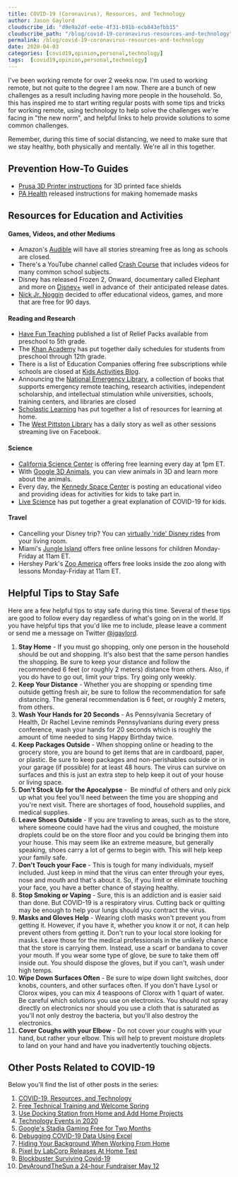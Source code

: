 ```yaml
---
title: COVID-19 (Coronavirus), Resources, and Technology
author: Jason Gaylord
cloudscribe_id: "d9e9a2df-eebe-4f31-b91b-ecb843efbb15"
cloudscribe_path: "/blog/covid-19-coronavirus-resources-and-technology"
permalink: /blog/covid-19-coronavirus-resources-and-technology
date: 2020-04-03
categories: [covid19,opinion,personal,technology]
tags:  [covid19,opinion,personal,technology]
---
```


I've been working remote for over 2 weeks now. I'm used to working remote, but not quite to the degree I am now. There are a bunch of new challenges as a result including having more people in the household. So, this has inspired me to start writing regular posts with some tips and tricks for working remote, using technology to help solve the challenges we're facing in "the new norm", and helpful links to help provide solutions to some common challenges. 

Remember, during this time of social distancing, we need to make sure that we stay healthy, both physically and mentally. We're all in this together. 

## Prevention How-To Guides
- [Prusa 3D Printer instructions](https://jasong.us/2wcuaub) for 3D printed face
        shields
- [PA Health](https://jasong.us/2WnXckM) released instructions for making homemade masks

## Resources for Education and Activities

#### Games, Videos, and other Mediums
- Amazon's [Audible](https://jasong.us/2UXPPi6) will have all stories streaming free as
        long as schools are closed.
- There's a YouTube channel called [Crash Course](https://jasong.us/3aFZW1H) that
        includes videos for many common school subjects.
- Disney has released Frozen 2, Onward, documentary called Elephant and more on [Disney+](https://jasong.us/2wgHmOI) well in advance of  their anticipated
        release dates.
- [Nick Jr. Noggin](https://jasong.us/3bMMqta) decided to offer educational videos,
        games, and more that are free for 90 days.

#### Reading and Research
- [Have Fun Teaching](https://jasong.us/2X7V41a) published a list of Relief Packs
        available from preschool to 5th grade.
- The [Khan Academy](https://jasong.us/34cuKom) has put together daily schedules for
        students from preschool through 12th grade.
- There is a list of Education Companies offering free subscriptions while schools are closed at [Kids Activities Blog](https://jasong.us/2V0oR9p).
- Announcing the [National Emergency Library](https://jasong.us/2xIfbbR), a collection
        of books that supports emergency remote teaching, research activities, independent scholarship, and intellectual
        stimulation while universities, schools, training centers, and libraries are closed
- [Scholastic Learning](https://jasong.us/2JAyVAH) has put together a list of resources
        for learning at home.
- The [West Pittston Library](https://jasong.us/2X7eALt) has a daily story as well as
        other sessions streaming live on Facebook.

#### Science
- [California Science Center](https://jasong.us/2RbwXuV) is offering free learning
        every day at 1pm ET.
- With [Google 3D Animals](https://jasong.us/2UYGfLL), you can view animals in 3D and
        learn more about the animals.
- Every day, the [Kennedy Space Center](https://jasong.us/348Dw6x) is posting an
        educational video and providing ideas for activities for kids to take part in.
- [Live Science](https://jasong.us/2R9TxUv) has put together a great explanation of
        COVID-19 for kids.

#### Travel
- Cancelling your Disney trip? You can [virtually 'ride' Disney
            rides](https://jasong.us/349Xgqz) from your living room.
- Miami's [Jungle Island](https://jasong.us/3btIhcW) offers free online
        lessons for children Monday-Friday at 11am ET.
- Hershey Park's [Zoo America](https://jasong.us/2V0jAP9) offers free looks inside the
        zoo along with lessons Monday-Friday at 11am ET.

## Helpful Tips to Stay Safe
Here are a few helpful tips to stay safe during this time. Several of these tips are good to follow every day regardless of what's going on in the world. If you have helpful tips that you'd like me to include, please leave a comment or send me a message on Twitter [@jgaylord](https://jasong.us/twitter).

1. **Stay Home** - If you must go shopping, only one person in the household should be out and shopping. It's also best that the same person handles the shopping. Be sure to keep your distance and follow the recommended 6 feet (or roughly 2 meters) distance from others. Also, if you do have to go out, limit your trips. Try going only weekly.
2. **Keep Your Distance** - Whether you are shopping or spending time outside getting fresh air, be sure to follow the recommendation for safe distancing. The general recommendation is 6 feet, or roughly 2 meters, from others.
3. **Wash Your Hands for 20 Seconds** - As Pennsylvania Secretary of Health, Dr Rachel Levine reminds Pennsylvanians during every press conference, wash your hands for 20 seconds which is roughly the amount of time needed to sing Happy Birthday twice. 
4. **Keep Packages Outside** - When shopping online or heading to the grocery store, you are bound to get items that are in cardboard, paper, or plastic. Be sure to keep packages and non-perishables outside or in your garage (if possible) for at least 48 hours. The virus can survive on surfaces and this is just an extra step to help keep it out of your house or living space.
5. **Don't Stock Up for the Apocalypse** -  Be mindful of others and only pick up what you feel you'll need between the time you are shopping and you're next visit. There are shortages of food, household supplies, and medical supplies.
6. **Leave Shoes Outside** - If you are traveling to areas, such as to the store, where someone could have had the virus and coughed, the moisture droplets could be on the store floor and you could be bringing them into your house. This may seem like an extreme measure, but generally speaking, shoes carry a lot of germs to begin with. This will help keep your family safe.
7. **Don't Touch your Face** - This is tough for many individuals, myself included. Just keep in mind that the virus can enter through your eyes, nose and mouth and that's about it. So, if you limit or eliminate touching your face, you have a better chance of staying healthy.
8. **Stop Smoking or Vaping** - Sure, this is an addiction and is easier said than done. But COVID-19 is a respiratory virus. Cutting back or quitting may be enough to help your lungs should you contract the virus.
9. **Masks and Gloves Help** - Wearing cloth masks won't prevent you from getting it. However, if you have it, whether you know it or not, it can help prevent others from getting it. Don't run to your local store looking for masks. Leave those for the medical professionals in the unlikely chance that the store is carrying them. Instead, use a scarf or bandana to cover your mouth. If you wear some type of glove, be sure to take them off inside out. You should dispose the gloves, but if you can't, wash under high temps.
10. **Wipe Down Surfaces Often** - Be sure to wipe down light switches, door knobs, counters, and other surfaces often. If you don't have Lysol or Clorox wipes, you can mix 4 teaspoons of Clorox with 1 quart of water. Be careful which solutions you use on electronics. You should not spray directly on electronics nor should you use a cloth that is saturated as you'll not only destroy the bacteria, but you'll also destroy the electronics.
11. **Cover Coughs with your Elbow** - Do not cover your coughs with your hand, but rather your elbow. This will help to prevent moisture droplets to land on your hand and have you inadvertently touching objects.

## Other Posts Related to COVID-19
Below you'll find the list of other posts in the series:

1. [COVID-19, Resources, and Technology](https://jasong.us/2wgSBqo)
2. [Free Technical Training and Welcome Spring](https://jasong.us/2XeHw3W)
3. [Use Docking Station from Home and Add Home Projects](https://jasong.us/3bRuoWK)
4. [Technology Events in 2020](https://jasong.us/2wvKshS)
5. [Google's Stadia Gaming Free for Two Months](https://jasong.us/3a9Rne9)
6. [Debugging COVID-19 Data Using Excel](https://jasong.us/2K5BhHV)
7. [Hiding Your Background When Working From Home](https://jasong.us/3enL8XE)
8. [Pixel by LabCorp Releases At Home Test](https://jasong.us/2xVsplI)
9. [Blockbuster Surviving Covid-19](https://jasong.us/2YduAvE)
10. [DevAroundTheSun a 24-hour Fundraiser May 12](https://jasong.us/2VWxxzm)